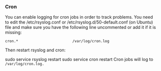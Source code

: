 ### Cron
You can enable logging for cron jobs in order to track problems. You need to edit the /etc/rsyslog.conf or /etc/rsyslog.d/50-default.conf (on Ubuntu) file and make sure you have the following line uncommented or add it if it is missing:

```
cron.*                         /var/log/cron.log
```
Then restart rsyslog and cron:

sudo service rsyslog restart
sudo service cron restart
Cron jobs will log to `/var/log/cron.log.`
